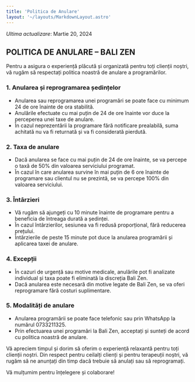 ```yaml
---
title: 'Politica de Anulare'
layout: '~/layouts/MarkdownLayout.astro'
---
```


_Ultima actualizare_: Martie 20, 2024

## POLITICA DE ANULARE – BALI ZEN

Pentru a asigura o experiență plăcută și organizată pentru toți clienții noștri, vă rugăm să respectați politica noastră de anulare a programărilor.

### 1. Anularea și reprogramarea ședințelor

- Anularea sau reprogramarea unei programări se poate face cu minimum 24 de ore înainte de ora stabilită.
- Anulările efectuate cu mai puțin de 24 de ore înainte vor duce la perceperea unei taxe de anulare.
- În cazul neprezentării la programare fără notificare prealabilă, suma achitată nu va fi returnată și va fi considerată pierdută.

### 2. Taxa de anulare

- Dacă anularea se face cu mai puțin de 24 de ore înainte, se va percepe o taxă de 50% din valoarea serviciului programat.
- În cazul în care anularea survine în mai puțin de 6 ore înainte de programare sau clientul nu se prezintă, se va percepe 100% din valoarea serviciului.

### 3. Întârzieri

- Vă rugăm să ajungeți cu 10 minute înainte de programare pentru a beneficia de întreaga durată a ședinței.
- În cazul întârzierilor, sesiunea va fi redusă proporțional, fără reducerea prețului.
- Întârzierile de peste 15 minute pot duce la anularea programării și aplicarea taxei de anulare.

### 4. Excepții

- În cazuri de urgență sau motive medicale, anulările pot fi analizate individual și taxa poate fi eliminată la discreția Bali Zen.
- Dacă anularea este necesară din motive legate de Bali Zen, se va oferi reprogramare fără costuri suplimentare.

### 5. Modalități de anulare

- Anularea programării se poate face telefonic sau prin WhatsApp la numărul 0733211325.
- Prin efectuarea unei programări la Bali Zen, acceptați și sunteți de acord cu politica noastră de anulare.

Vă apreciem timpul și dorim să oferim o experiență relaxantă pentru toți clienții noștri. Din respect pentru ceilalți clienți și pentru terapeuții noștri, vă rugăm să ne anunțați din timp dacă trebuie să anulați sau să reprogramați.

Vă mulțumim pentru înțelegere și colaborare!
